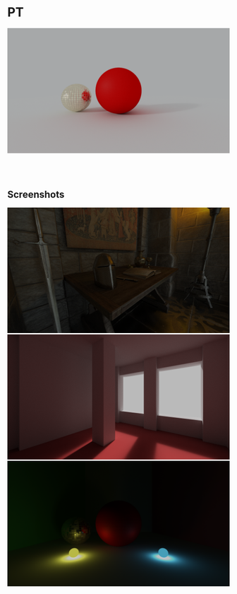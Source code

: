 # PT
![](PT/screenshots/pt2.png)

<br/><br/>

## **Screenshots**

![](PT/screenshots/pt64.png)
![](PT/screenshots/pt3.png)
![](PT/screenshots/pt1.png)
